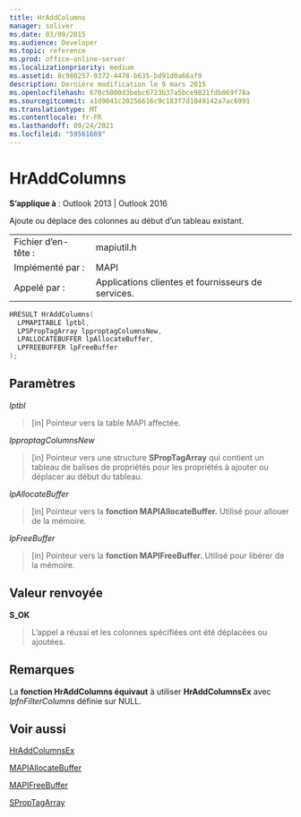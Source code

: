 ```yaml
---
title: HrAddColumns
manager: soliver
ms.date: 03/09/2015
ms.audience: Developer
ms.topic: reference
ms.prod: office-online-server
ms.localizationpriority: medium
ms.assetid: 8c980257-9372-4478-b635-bd91d0a66af9
description: Dernière modification le 9 mars 2015
ms.openlocfilehash: 670c5000d3bebc6723b37a5bce9821fdb069f78a
ms.sourcegitcommit: a1d9041c20256616c9c183f7d1049142a7ac6991
ms.translationtype: MT
ms.contentlocale: fr-FR
ms.lasthandoff: 09/24/2021
ms.locfileid: "59561669"
---
```

# <a name="hraddcolumns"></a>HrAddColumns

  
  
**S’applique à** : Outlook 2013 | Outlook 2016 
  
Ajoute ou déplace des colonnes au début d’un tableau existant.
  
|||
|:-----|:-----|
|Fichier d’en-tête :  <br/> |mapiutil.h  <br/> |
|Implémenté par :  <br/> |MAPI  <br/> |
|Appelé par :  <br/> |Applications clientes et fournisseurs de services.  <br/> |
   
```cpp
HRESULT HrAddColumns(
  LPMAPITABLE lptbl,
  LPSPropTagArray lpproptagColumnsNew,
  LPALLOCATEBUFFER lpAllocateBuffer,
  LPFREEBUFFER lpFreeBuffer
);
```

## <a name="parameters"></a>Paramètres

 _lptbl_
  
> [in] Pointeur vers la table MAPI affectée.
    
 _lpproptagColumnsNew_
  
> [in] Pointeur vers une structure **SPropTagArray** qui contient un tableau de balises de propriétés pour les propriétés à ajouter ou déplacer au début du tableau. 
    
 _lpAllocateBuffer_
  
> [in] Pointeur vers la **fonction MAPIAllocateBuffer.** Utilisé pour allouer de la mémoire. 
    
 _lpFreeBuffer_
  
> [in] Pointeur vers la **fonction MAPIFreeBuffer.** Utilisé pour libérer de la mémoire. 
    
## <a name="return-value"></a>Valeur renvoyée

 **S_OK**
  
> L’appel a réussi et les colonnes spécifiées ont été déplacées ou ajoutées.
    
## <a name="remarks"></a>Remarques

La **fonction HrAddColumns équivaut** à utiliser **HrAddColumnsEx** avec  _lpfnFilterColumns_ définie sur NULL. 
  
## <a name="see-also"></a>Voir aussi



[HrAddColumnsEx](hraddcolumnsex.md)
  
[MAPIAllocateBuffer](mapiallocatebuffer.md)
  
[MAPIFreeBuffer](mapifreebuffer.md)
  
[SPropTagArray](sproptagarray.md)

